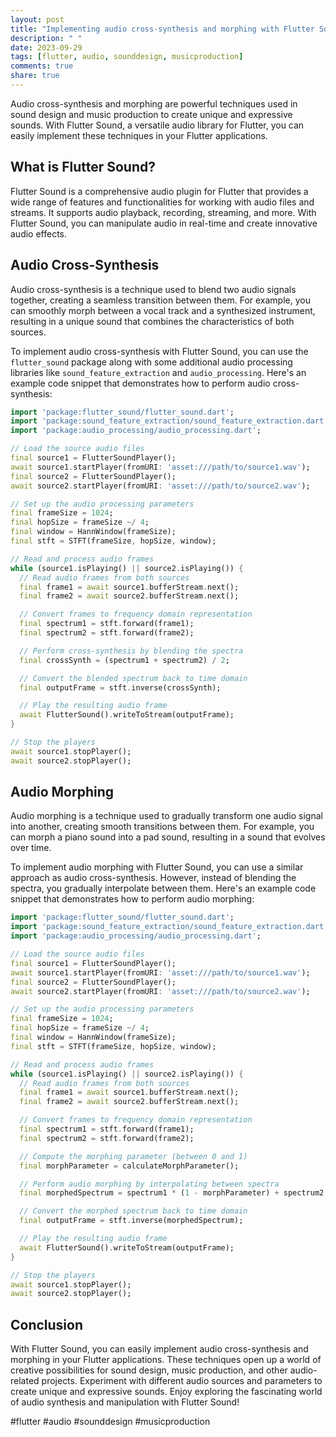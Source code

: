 ```yaml
---
layout: post
title: "Implementing audio cross-synthesis and morphing with Flutter Sound"
description: " "
date: 2023-09-29
tags: [flutter, audio, sounddesign, musicproduction]
comments: true
share: true
---
```


Audio cross-synthesis and morphing are powerful techniques used in sound design and music production to create unique and expressive sounds. With Flutter Sound, a versatile audio library for Flutter, you can easily implement these techniques in your Flutter applications.

## What is Flutter Sound?

Flutter Sound is a comprehensive audio plugin for Flutter that provides a wide range of features and functionalities for working with audio files and streams. It supports audio playback, recording, streaming, and more. With Flutter Sound, you can manipulate audio in real-time and create innovative audio effects.

## Audio Cross-Synthesis

Audio cross-synthesis is a technique used to blend two audio signals together, creating a seamless transition between them. For example, you can smoothly morph between a vocal track and a synthesized instrument, resulting in a unique sound that combines the characteristics of both sources.

To implement audio cross-synthesis with Flutter Sound, you can use the `flutter_sound` package along with some additional audio processing libraries like `sound_feature_extraction` and `audio_processing`. Here's an example code snippet that demonstrates how to perform audio cross-synthesis:

```dart
import 'package:flutter_sound/flutter_sound.dart';
import 'package:sound_feature_extraction/sound_feature_extraction.dart';
import 'package:audio_processing/audio_processing.dart';

// Load the source audio files
final source1 = FlutterSoundPlayer();
await source1.startPlayer(fromURI: 'asset:///path/to/source1.wav');
final source2 = FlutterSoundPlayer();
await source2.startPlayer(fromURI: 'asset:///path/to/source2.wav');

// Set up the audio processing parameters
final frameSize = 1024;
final hopSize = frameSize ~/ 4;
final window = HannWindow(frameSize);
final stft = STFT(frameSize, hopSize, window);

// Read and process audio frames
while (source1.isPlaying() || source2.isPlaying()) {
  // Read audio frames from both sources
  final frame1 = await source1.bufferStream.next();
  final frame2 = await source2.bufferStream.next();

  // Convert frames to frequency domain representation
  final spectrum1 = stft.forward(frame1);
  final spectrum2 = stft.forward(frame2);

  // Perform cross-synthesis by blending the spectra
  final crossSynth = (spectrum1 + spectrum2) / 2;

  // Convert the blended spectrum back to time domain
  final outputFrame = stft.inverse(crossSynth);

  // Play the resulting audio frame
  await FlutterSound().writeToStream(outputFrame);
}

// Stop the players
await source1.stopPlayer();
await source2.stopPlayer();
```

## Audio Morphing

Audio morphing is a technique used to gradually transform one audio signal into another, creating smooth transitions between them. For example, you can morph a piano sound into a pad sound, resulting in a sound that evolves over time.

To implement audio morphing with Flutter Sound, you can use a similar approach as audio cross-synthesis. However, instead of blending the spectra, you gradually interpolate between them. Here's an example code snippet that demonstrates how to perform audio morphing:

```dart
import 'package:flutter_sound/flutter_sound.dart';
import 'package:sound_feature_extraction/sound_feature_extraction.dart';
import 'package:audio_processing/audio_processing.dart';

// Load the source audio files
final source1 = FlutterSoundPlayer();
await source1.startPlayer(fromURI: 'asset:///path/to/source1.wav');
final source2 = FlutterSoundPlayer();
await source2.startPlayer(fromURI: 'asset:///path/to/source2.wav');

// Set up the audio processing parameters
final frameSize = 1024;
final hopSize = frameSize ~/ 4;
final window = HannWindow(frameSize);
final stft = STFT(frameSize, hopSize, window);

// Read and process audio frames
while (source1.isPlaying() || source2.isPlaying()) {
  // Read audio frames from both sources
  final frame1 = await source1.bufferStream.next();
  final frame2 = await source2.bufferStream.next();

  // Convert frames to frequency domain representation
  final spectrum1 = stft.forward(frame1);
  final spectrum2 = stft.forward(frame2);

  // Compute the morphing parameter (between 0 and 1)
  final morphParameter = calculateMorphParameter();

  // Perform audio morphing by interpolating between spectra
  final morphedSpectrum = spectrum1 * (1 - morphParameter) + spectrum2 * morphParameter;

  // Convert the morphed spectrum back to time domain
  final outputFrame = stft.inverse(morphedSpectrum);

  // Play the resulting audio frame
  await FlutterSound().writeToStream(outputFrame);
}

// Stop the players
await source1.stopPlayer();
await source2.stopPlayer();
```

## Conclusion

With Flutter Sound, you can easily implement audio cross-synthesis and morphing in your Flutter applications. These techniques open up a world of creative possibilities for sound design, music production, and other audio-related projects. Experiment with different audio sources and parameters to create unique and expressive sounds. Enjoy exploring the fascinating world of audio synthesis and manipulation with Flutter Sound!

#flutter #audio #sounddesign #musicproduction